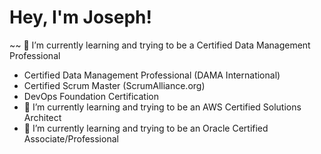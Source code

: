 # Hey, I'm Joseph!
~~ 🔭 I’m currently learning and trying to be a Certified Data Management Professional
- Certified Data Management Professional (DAMA International)
- Certified Scrum Master (ScrumAlliance.org)
- DevOps Foundation Certification
- 🔭 I’m currently learning and trying to be an AWS Certified Solutions Architect
- 🔭 I’m currently learning and trying to be an Oracle Certified Associate/Professional


<!--
**uyjosephn/uyjosephn** is a ✨ _special_ ✨ repository because its `README.md` (this file) appears on your GitHub profile.

Here are some ideas to get you started:

- 🔭 I’m currently working on ...
- 🌱 I’m currently learning ...
- 👯 I’m looking to collaborate on ...
- 🤔 I’m looking for help with ...
- 💬 Ask me about ...
- 📫 How to reach me: ...
- 😄 Pronouns: ...
- ⚡ Fun fact: ...
-->
